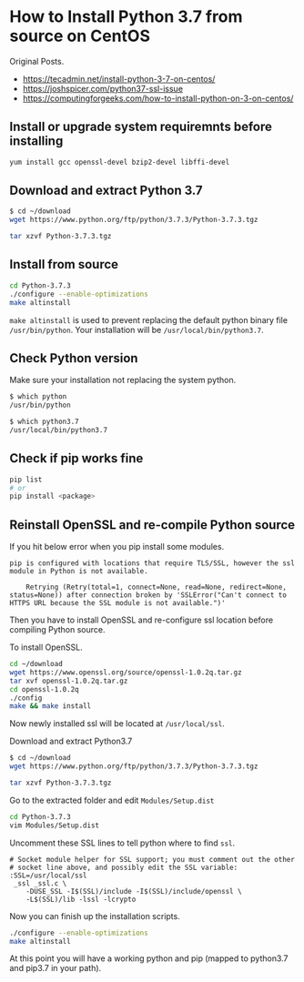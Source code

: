 # How to Install Python 3.7 from source on CentOS

Original Posts.

- <https://tecadmin.net/install-python-3-7-on-centos/>
- <https://joshspicer.com/python37-ssl-issue>
- <https://computingforgeeks.com/how-to-install-python-on-3-on-centos/>

## Install or upgrade system requiremnts before installing

```bash
yum install gcc openssl-devel bzip2-devel libffi-devel
```

## Download and extract Python 3.7

```bash
$ cd ~/download
wget https://www.python.org/ftp/python/3.7.3/Python-3.7.3.tgz

tar xzvf Python-3.7.3.tgz
```

## Install from source

```bash
cd Python-3.7.3
./configure --enable-optimizations
make altinstall
```

`make altinstall` is used to prevent replacing the default python binary file `/usr/bin/python`. Your installation will be `/usr/local/bin/python3.7`.

## Check Python version

Make sure your installation not replacing the system python.

```bash
$ which python
/usr/bin/python

$ which python3.7
/usr/local/bin/python3.7
```

## Check if pip works fine

```bash
pip list
# or
pip install <package>
```

## Reinstall OpenSSL and re-compile Python source

If you hit below error when you pip install some modules.

```text
pip is configured with locations that require TLS/SSL, however the ssl module in Python is not available.

    Retrying (Retry(total=1, connect=None, read=None, redirect=None, status=None)) after connection broken by 'SSLError("Can't connect to HTTPS URL because the SSL module is not available.")'
```

Then you have to install OpenSSL and re-configure ssl location before compiling Python source.

To install OpenSSL.

```bash
cd ~/download
wget https://www.openssl.org/source/openssl-1.0.2q.tar.gz
tar xvf openssl-1.0.2q.tar.gz
cd openssl-1.0.2q
./config
make && make install
```

Now newly installed ssl will be located at `/usr/local/ssl`.

Download and extract Python3.7

```bash
$ cd ~/download
wget https://www.python.org/ftp/python/3.7.3/Python-3.7.3.tgz

tar xzvf Python-3.7.3.tgz
```

Go to the extracted folder and edit `Modules/Setup.dist`

```bash
cd Python-3.7.3
vim Modules/Setup.dist
```

Uncomment these SSL lines to tell python where to find `ssl`.

```text
# Socket module helper for SSL support; you must comment out the other
# socket line above, and possibly edit the SSL variable:
:SSL=/usr/local/ssl
 _ssl _ssl.c \
    -DUSE_SSL -I$(SSL)/include -I$(SSL)/include/openssl \
    -L$(SSL)/lib -lssl -lcrypto
```

Now you can finish up the installation scripts.

```bash
./configure --enable-optimizations
make altinstall
```

At this point you will have a working python and pip (mapped to python3.7 and pip3.7 in your path).